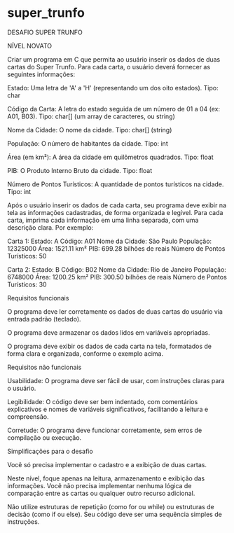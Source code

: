 # super_trunfo
DESAFIO SUPER TRUNFO

NÍVEL NOVATO

Criar um programa em C que permita ao usuário inserir os dados de duas cartas do Super Trunfo. Para cada carta, o usuário deverá fornecer as seguintes informações:

Estado: Uma letra de 'A' a 'H' (representando um dos oito estados). Tipo: char

Código da Carta: A letra do estado seguida de um número de 01 a 04 (ex: A01, B03). Tipo: char[] (um array de caracteres, ou string)

Nome da Cidade: O nome da cidade. Tipo: char[] (string)

População: O número de habitantes da cidade. Tipo: int

Área (em km²): A área da cidade em quilômetros quadrados. Tipo: float

PIB: O Produto Interno Bruto da cidade. Tipo: float

Número de Pontos Turísticos: A quantidade de pontos turísticos na cidade. Tipo: int

Após o usuário inserir os dados de cada carta, seu programa deve exibir na tela as informações cadastradas, de forma organizada e legível. Para cada carta, imprima cada informação em uma linha separada, com uma descrição clara. Por exemplo:

Carta 1: Estado: A Código: A01 Nome da Cidade: São Paulo População: 12325000 Área: 1521.11 km² PIB: 699.28 bilhões de reais Número de Pontos Turísticos: 50

Carta 2: Estado: B Código: B02 Nome da Cidade: Rio de Janeiro População: 6748000 Área: 1200.25 km² PIB: 300.50 bilhões de reais Número de Pontos Turísticos: 30

Requisitos funcionais

O programa deve ler corretamente os dados de duas cartas do usuário via entrada padrão (teclado).

O programa deve armazenar os dados lidos em variáveis apropriadas.

O programa deve exibir os dados de cada carta na tela, formatados de forma clara e organizada, conforme o exemplo acima.

Requisitos não funcionais

Usabilidade: O programa deve ser fácil de usar, com instruções claras para o usuário.

Legibilidade: O código deve ser bem indentado, com comentários explicativos e nomes de variáveis significativos, facilitando a leitura e compreensão.

Corretude: O programa deve funcionar corretamente, sem erros de compilação ou execução.

Simplificações para o desafio

Você só precisa implementar o cadastro e a exibição de duas cartas.

Neste nível, foque apenas na leitura, armazenamento e exibição das informações. Você não precisa implementar nenhuma lógica de comparação entre as cartas ou qualquer outro recurso adicional.

Não utilize estruturas de repetição (como for ou while) ou estruturas de decisão (como if ou else). Seu código deve ser uma sequência simples de instruções.
